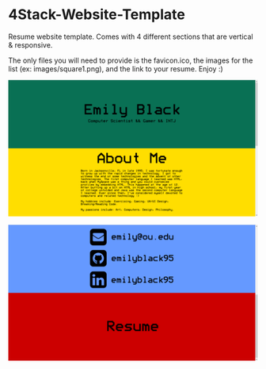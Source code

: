 # 4Stack-Website-Template
Resume website template. Comes with 4 different sections that are vertical & responsive. 

The only files you will need to provide is the favicon.ico, the images for the list (ex: images/square1.png), and the link to your resume. Enjoy :)

![Alt text](/1.png?raw=true "First two stacks")


![Alt text](/2.png?raw=true "Second two stacks")
